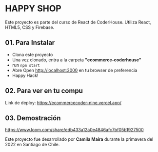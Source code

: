 # HAPPY SHOP

Este proyecto es parte del curso de React de CoderHouse.
Utiliza React, HTML5, CSS y Firebase.

##  01. Para Instalar

- Clona este proyecto
- Una vez clonado, entra a la carpeta **"ecommerce-coderhouse"**
- run `npm start`
- Abre Open [http://localhost:3000](http://localhost:3000) en tu browser de preferencia
- Happy Hack!

##  02. Para ver en tu compu

Link de deploy: https://ecommercecoder-nine.vercel.app/

##  03. Demostración

https://www.loom.com/share/edb433a12a0e4846afc7bf05b1927500




Este proyecto fue desarrollado por **Camila Maira** durante la primavera del 2022 en Santiago de Chile.

